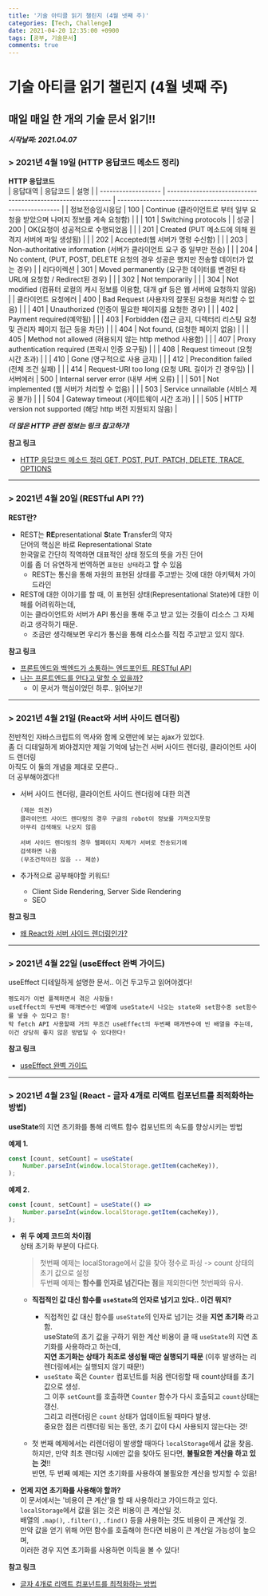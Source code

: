 ```yaml
---
title: '기술 아티클 읽기 챌린지 (4월 넷째 주)'
categories: [Tech, Challenge]
date: 2021-04-20 12:35:00 +0900
tags: [공부, 기술문서]
comments: true
---
```


# 기술 아티클 읽기 챌린지 (4월 넷째 주)

## 매일 매일 한 개의 기술 문서 읽기!!

**_시작날짜: 2021.04.07_**

### **> 2021년 4월 19일** (HTTP 응답코드 메소드 정리)

**HTTP 응답코드**  
| 응답대역 | 응답코드 | 설명 |
| ------------------- | ------------------------------------------------------------ | ------------------------------------------------------------ |
| 정보전송임시응답 | 100 | Continue (클라이언트로 부터 일부 요청을 받았으며 나머지 정보를 계속 요청함) |
| | 101 | Switching protocols |
| 성공 | 200 | OK(요청이 성공적으로 수행되었음 |
| | 201 | Created (PUT 메소드에 의해 원격지 서버에 파일 생성됨) |
| | 202 | Accepted(웹 서버가 명령 수신함) |
| | 203 | Non-authoritative information (서버가 클라이언트 요구 중 일부만 전송) |
| | 204 | No content, (PUT, POST, DELETE 요청의 경우 성공은 했지만 전송할 데이터가 없는 경우) |
| 리다이렉션 | 301 | Moved permanently (요구한 데이터를 변경된 타 URL에 요청함 / Redirect된 경우) |
| | 302 | Not temporarily |
| | 304 | Not modified (컴퓨터 로컬의 캐시 정보를 이용함, 대개 gif 등은 웹 서버에 요청하지 않음) |
| 클라이언트 요청에러 | 400 | Bad Request (사용자의 잘못된 요청을 처리할 수 없음) |
| | 401 | Unauthorized (인증이 필요한 페이지를 요청한 경우) |
| | 402 | Payment required(예약됨) |
| | 403 | Forbidden (접근 금지, 디렉터리 리스팅 요청 및 관리자 페이지 접근 등을 차단) |
| | 404 | Not found, (요청한 페이지 없음) |
| | 405 | Method not allowed (혀용되지 않는 http method 사용함) |
| | 407 | Proxy authentication required (프락시 인증 요구됨) |
| | 408 | Request timeout (요청 시간 초과) |
| | 410 | Gone (영구적으로 사용 금지) |
| | 412 | Precondition failed (전체 조건 실패) |
| | 414 | Request-URI too long (요청 URL 길이가 긴 경우임) |
| 서버에러 | 500 | Internal server error (내부 서버 오류) |
| | 501 | Not implemented (웹 서버가 처리할 수 없음) |
| | 503 | Service unnailable (서비스 제공 불가) |
| | 504 | Gateway timeout (게이트웨이 시간 초과) |
| | 505 | HTTP version not supported (해당 http 버전 지원되지 않음) |

**_더 많은 HTTP 관련 정보는 링크 참고하기!_**

**참고 링크**

-   [HTTP 응답코드 메소드 정리 GET, POST, PUT, PATCH, DELETE, TRACE, OPTIONS](https://javaplant.tistory.com/18)

---

### **> 2021년 4월 20일** (RESTful API ??)

**REST란?**

-   REST는 **RE**presentational **S**tate **T**ransfer의 약자  
     단어의 핵심은 바로 Representational State  
     한국말로 간단히 직역하면 대표적인 상태 정도의 뜻을 가진 단어  
     이를 좀 더 유연하게 번역하면 `표현된 상태`라고 할 수 있음
    -   REST는 통신을 통해 자원의 표현된 상태를 주고받는 것에 대한 아키텍처 가이드라인
-   REST에 대한 이야기를 할 때, 이 표현된 상태(Representational State)에 대한 이해를 어려워하는데,  
     이는 클라이언트와 서버가 API 통신을 통해 주고 받고 있는 것들이 리소스 그 자체라고 생각하기 때문.
    -   조금만 생각해보면 우리가 통신을 통해 리소스를 직접 주고받고 있지 않다.

**참고 링크**

-   [프론트엔드와 백엔드가 소통하는 엔드포인트, RESTful API](https://evan-moon.github.io/2020/04/07/about-restful-api/)
-   [나는 프론트엔드를 안다고 말할 수 있을까?](https://evan-moon.github.io/2020/03/02/what-is-knowing/)
    -   이 문서가 핵심이었던 하루.. 읽어보기!

---

### **> 2021년 4월 21일** (React와 서버 사이드 렌더링)

전반적인 자바스크립트의 역사와 함께 오랜만에 보는 ajax가 있었다.  
좀 더 디테일하게 봐야겠지만 제일 기억에 남는건 서버 사이드 렌더링, 클라이언트 사이드 렌더링  
아직도 이 둘의 개념을 제대로 모른다..  
더 공부해야겠다!!

-   서버 사이드 렌더링, 클라이언트 사이드 렌더링에 대한 의견

    ```
    (제쓴 의견)
    클라이언트 사이드 렌더링의 경우 구글의 robot이 정보를 가져오지못함
    아무리 검색해도 나오지 않음

    서버 사이드 렌더링의 경우 웹페이지 자체가 서버로 전송되기에
    검색하면 나옴
    (무조건적이진 않음 -- 제쓴)
    ```

-   추가적으로 공부해야할 키워드!
    -   Client Side Rendering, Server Side Rendering
    -   SEO

**참고 링크**

-   [왜 React와 서버 사이드 렌더링인가?](https://subicura.com/2016/06/20/server-side-rendering-with-react.html)

---

### **> 2021년 4월 22일** (useEffect 완벽 가이드)

useEffect 디테일하게 설명한 문서.. 이건 두고두고 읽어야겠다!

```
펭도리가 이번 플젝하면서 겪은 사항들!
useEffect의 두번째 매개변수인 배열에 useState시 나오는 state와 set함수중 set함수를 넣을 수 있다고 함!
막 fetch API 사용할때 거의 무조건 useEffect의 두번째 매개변수에 빈 배열을 주는데,
이건 상당히 좋지 않은 방법일 수 있다한다!
```

**참고 링크**

-   [useEffect 완벽 가이드](https://overreacted.io/ko/a-complete-guide-to-useeffect/)

---

### **> 2021년 4월 23일** (React - 글자 4개로 리액트 컴포넌트를 최적화하는 방법)

**useState**의 지연 초기화를 통해 리액트 함수 컴포넌트의 속도를 향상시키는 방법

**예제 1.**

```jsx
const [count, setCount] = useState(
    Number.parseInt(window.localStorage.getItem(cacheKey)),
);
```

**예제 2.**

```jsx
const [count, setCount] = useState(() =>
    Number.parseInt(window.localStorage.getItem(cacheKey)),
);
```

-   **위 두 예제 코드의 차이점**  
     상태 초기화 부분이 다르다.

    > 첫번째 예제는 localStorage에서 값을 찾아 정수로 파싱 -> count 상태의 초기 값으로 설정  
    > 두번째 예제는 **함수를 인자로 넘긴다는 점**을 제외한다면 첫번째와 유사.

    -   **직접적인 값 대신 함수를 `useState`의 인자로 넘기고 있다.. 이건 뭐지?**

        -   직접적인 값 대신 함수를 `useState`의 인자로 넘기는 것을 **지연 초기화** 라고 함.  
            useState의 초기 값을 구하기 위한 계산 비용이 클 때 `useState`의 지연 초기화를 사용하라고 하는데,  
            **지연 초기화는 상태가 최초로 생성될 때만 실행되기 때문** (이후 발생하는 리렌더링에서는 실행되지 않기 때문!)
        -   `useState` 훅은 `Counter` 컴포넌트를 처음 렌더링할 때 count상태를 초기 값으로 생성.  
            그 이후 `setCount`를 호출하면 `Counter` 함수가 다시 호출되고 `count`상태는 갱신.  
            그리고 리렌더링은 `count` 상태가 업데이트될 때마다 발생.  
            중요한 점은 리렌더링 되는 동안, 초기 값이 다시 사용되지 않는다는 것!

    -   첫 번째 예제에서는 리렌더링이 발생할 때마다 `localStorage`에서 값을 찾음.  
         하지만, 만약 최초 렌더링 시에만 값을 찾아도 된다면, **불필요한 계산을 하고 있는 것**!!  
         반면, 두 번째 예제는 지연 초기화를 사용하여 불필요한 계산을 방지할 수 있음!

-   **언제 지연 초기화를 사용해야 할까?**  
   이 문서에서는 '비용이 큰 계산'을 할 때 사용하라고 가이드하고 있다.  
   `localStorage`에서 값을 읽는 것은 비용이 큰 계산일 것.  
   배열의 `.map()`, `.filter()`, `.find()` 등을 사용하는 것도 비용이 큰 계산일 것.  
   만약 값을 얻기 위해 어떤 함수를 호출해야 한다면 비용이 큰 계산일 가능성이 높으며,  
   이러한 경우 지연 초기화를 사용하면 이득을 볼 수 있다!


**참고 링크**

-   [글자 4개로 리액트 컴포넌트를 최적화하는 방법](https://ui.toast.com/weekly-pick/ko_20201022)
